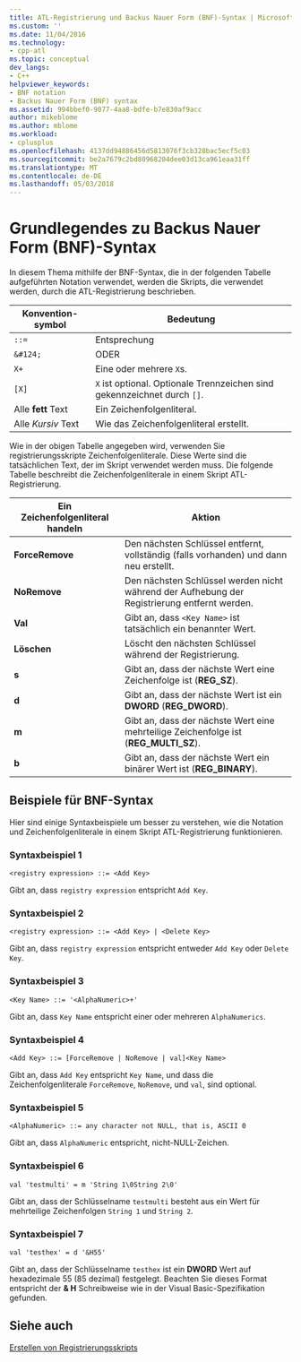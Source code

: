 ```yaml
---
title: ATL-Registrierung und Backus Nauer Form (BNF)-Syntax | Microsoft Docs
ms.custom: ''
ms.date: 11/04/2016
ms.technology:
- cpp-atl
ms.topic: conceptual
dev_langs:
- C++
helpviewer_keywords:
- BNF notation
- Backus Nauer Form (BNF) syntax
ms.assetid: 994bbef0-9077-4aa8-bdfe-b7e830af9acc
author: mikeblome
ms.author: mblome
ms.workload:
- cplusplus
ms.openlocfilehash: 4137dd94886456d5813076f3cb328bac5ecf5c03
ms.sourcegitcommit: be2a7679c2bd80968204dee03d13ca961eaa31ff
ms.translationtype: MT
ms.contentlocale: de-DE
ms.lasthandoff: 05/03/2018
---
```

# <a name="understanding-backus-nauer-form-bnf-syntax"></a>Grundlegendes zu Backus Nauer Form (BNF)-Syntax
In diesem Thema mithilfe der BNF-Syntax, die in der folgenden Tabelle aufgeführten Notation verwendet, werden die Skripts, die verwendet werden, durch die ATL-Registrierung beschrieben.  
  
|Konvention-symbol|Bedeutung|  
|------------------------|-------------|  
|`::=`|Entsprechung|  
|`&#124;`|ODER|  
|`X+`|Eine oder mehrere `X`s.|  
|`[X]`|`X` ist optional. Optionale Trennzeichen sind gekennzeichnet durch `[]`.|  
|Alle **fett** Text|Ein Zeichenfolgenliteral.|  
|Alle *Kursiv* Text|Wie das Zeichenfolgenliteral erstellt.|  
  
 Wie in der obigen Tabelle angegeben wird, verwenden Sie registrierungsskripte Zeichenfolgenliterale. Diese Werte sind die tatsächlichen Text, der im Skript verwendet werden muss. Die folgende Tabelle beschreibt die Zeichenfolgenliterale in einem Skript ATL-Registrierung.  
  
|Ein Zeichenfolgenliteral handeln|Aktion|  
|--------------------|------------|  
|**ForceRemove**|Den nächsten Schlüssel entfernt, vollständig (falls vorhanden) und dann neu erstellt.|  
|**NoRemove**|Den nächsten Schlüssel werden nicht während der Aufhebung der Registrierung entfernt werden.|  
|**Val**|Gibt an, dass `<Key Name>` ist tatsächlich ein benannter Wert.|  
|**Löschen**|Löscht den nächsten Schlüssel während der Registrierung.|  
|**s**|Gibt an, dass der nächste Wert eine Zeichenfolge ist (**REG_SZ**).|  
|**d**|Gibt an, dass der nächste Wert ist ein **DWORD** (**REG_DWORD**).|  
|**m**|Gibt an, dass der nächste Wert eine mehrteilige Zeichenfolge ist (**REG_MULTI_SZ**).|  
|**b**|Gibt an, dass der nächste Wert ein binärer Wert ist (**REG_BINARY**).|  
  
## <a name="bnf-syntax-examples"></a>Beispiele für BNF-Syntax  
 Hier sind einige Syntaxbeispiele um besser zu verstehen, wie die Notation und Zeichenfolgenliterale in einem Skript ATL-Registrierung funktionieren.  
  
### <a name="syntax-example-1"></a>Syntaxbeispiel 1  
  
```  
<registry expression> ::= <Add Key>  
```  
  
 Gibt an, dass `registry expression` entspricht `Add Key`.  
  
### <a name="syntax-example-2"></a>Syntaxbeispiel 2  
  
```  
<registry expression> ::= <Add Key> | <Delete Key>  
```  
  
 Gibt an, dass `registry expression` entspricht entweder `Add Key` oder `Delete Key`.  
  
### <a name="syntax-example-3"></a>Syntaxbeispiel 3  
  
```  
<Key Name> ::= '<AlphaNumeric>+'  
```  
  
 Gibt an, dass `Key Name` entspricht einer oder mehreren `AlphaNumerics`.  
  
### <a name="syntax-example-4"></a>Syntaxbeispiel 4  
  
```  
<Add Key> ::= [ForceRemove | NoRemove | val]<Key Name>  
```  
  
 Gibt an, dass `Add Key` entspricht `Key Name`, und dass die Zeichenfolgenliterale `ForceRemove`, `NoRemove`, und `val`, sind optional.  
  
### <a name="syntax-example-5"></a>Syntaxbeispiel 5  
  
```  
<AlphaNumeric> ::= any character not NULL, that is, ASCII 0  
```  
  
 Gibt an, dass `AlphaNumeric` entspricht, nicht-NULL-Zeichen.  
  
### <a name="syntax-example-6"></a>Syntaxbeispiel 6  
  
```  
val 'testmulti' = m 'String 1\0String 2\0'  
```  
  
 Gibt an, dass der Schlüsselname `testmulti` besteht aus ein Wert für mehrteilige Zeichenfolgen `String 1` und `String 2`.  
  
### <a name="syntax-example-7"></a>Syntaxbeispiel 7  
  
```  
val 'testhex' = d '&H55'  
```  
  
 Gibt an, dass der Schlüsselname `testhex` ist ein **DWORD** Wert auf hexadezimale 55 (85 dezimal) festgelegt. Beachten Sie dieses Format entspricht der **& H** Schreibweise wie in der Visual Basic-Spezifikation gefunden.  
  
## <a name="see-also"></a>Siehe auch  
 [Erstellen von Registrierungsskripts](../atl/creating-registrar-scripts.md)

